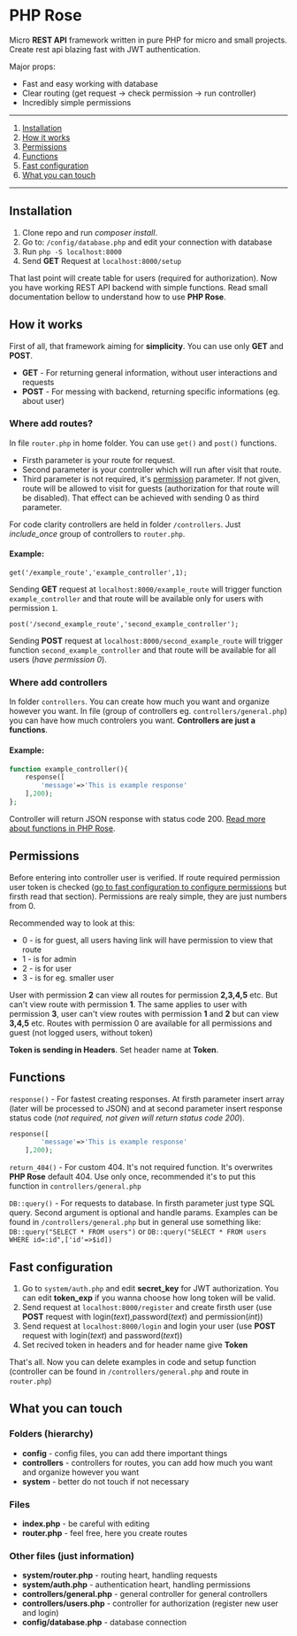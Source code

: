 # PHP Rose
Micro **REST API** framework written in pure PHP for micro and small projects. Create rest api blazing fast with JWT authentication.

Major props:
- Fast and easy working with database
- Clear routing (get request -> check permission -> run controller)
- Incredibly simple permissions

___

1. [Installation](#Installation)
2. [How it works](#How-it-works)
3. [Permissions](#Permissions)
4. [Functions](#Functions)
5. [Fast configuration](#Fast-configuration)
6. [What you can touch](#What-you-can-touch)

___

## Installation
1. Clone repo and run *composer install*.
2. Go to: `/config/database.php` and edit your connection with database
3. Run `php -S localhost:8000`
4. Send **GET** Request at `localhost:8000/setup`

That last point will create table for users (required for authorization).
Now you have working REST API backend with simple functions. 
Read small documentation bellow to understand how to use **PHP Rose**.

## How it works
First of all, that framework aiming for **simplicity**.
You can use only **GET** and **POST**. 
- **GET** - For returning general information, without user interactions and requests
- **POST** - For messing with backend, returning specific informations (eg. about user)

### Where add routes?
In file `router.php` in home folder. You can use `get()` and `post()` functions.
- Firsth parameter is your route for request.
- Second parameter is your controller which will run after visit that route.
- Third parameter is not required, it's [permission](#Permissions) parameter. If not given, route will be allowed to visit for guests (authorization for that route will be disabled). That effect can be achieved with sending 0 as third parameter.

For code clarity controllers are held in folder `/controllers`. Just *include_once* group of controllers to `router.php`.
#### Example:

`get('/example_route','example_controller',1);`

Sending **GET** request at `localhost:8000/example_route` will trigger function `example_controller` and that route will be available only for users with permission `1`.

`post('/second_example_route','second_example_controller');`

Sending **POST** request at `localhost:8000/second_example_route` will trigger function `second_example_controller` and that route will be available for all users (*have permission 0*).

### Where add controllers
In folder `controllers`. You can create how much you want and organize however you want. In file (group of controllers eg. `controllers/general.php`) you can have how much controlers you want.
**Controllers are just a functions**.
#### Example:
```php
function example_controller(){
    response([
        'message'=>'This is example response'
    ],200);
};
```
Controller will return JSON response with status code 200. [Read more about functions in PHP Rose](#Functions).

## Permissions
Before entering into controller user is verified. If route required permission user token is checked ([go to fast configuration to configure permissions](#Fast-configuration) but firsth read that section). Permissions are realy simple, they are just numbers from 0.

Recommended way to look at this:
- 0 - is for guest, all users having link will have permission to view that route
- 1 - is for admin
- 2 - is for user
- 3 - is for eg. smaller user

User with permission **2** can view all routes for permission **2,3,4,5** etc. But can't view route with permission **1**. The same applies to user with permission **3**, user can't view routes with permission **1** and **2** but can view **3,4,5** etc. Routes with permission 0 are available for all permissions and guest (not logged users, without token)

**Token is sending in Headers**. Set header name at **Token**.

## Functions
`response()` - For fastest creating responses. At firsth parameter insert array (later will be processed to JSON) and at second parameter insert response status code (*not required, not given will return status code 200*).
```php
response([
        'message'=>'This is example response'
    ],200);
```

`return_404()` - For custom 404. It's not required function. It's overwrites **PHP Rose** default 404. Use only once, recommended it's to put this function in `controllers/general.php` 

``DB::query()`` - For requests to database. In firsth parameter just type SQL query. Second argument is optional and handle params. Examples can be found in `/controllers/general.php` but in general use something like:
```DB::query("SELECT * FROM users")``` or ```DB::query("SELECT * FROM users WHERE id=:id",['id'=>$id])```

## Fast configuration
1. Go to `system/auth.php` and edit **secret_key** for JWT authorization. You can edit **token_exp** if you wanna choose how long token will be valid.
2. Send request at `localhost:8000/register` and create firsth user (use **POST** request with login(*text*),password(*text*) and permission(*int*))
3. Send request at `localhost:8000/login` and login your user (use **POST** request with login(*text*) and password(*text*))
4. Set recived token in headers and for header name give **Token**

That's all. Now you can delete examples in code and setup function (controller can be found in `/controllers/general.php` and route in `router.php`)

## What you can touch
### Folders (hierarchy)
- **config** - config files, you can add there important things
- **controllers** - controllers for routes, you can add how much you want and organize however you want
- **system** - better do not touch if not necessary
### Files
- **index.php** - be careful with editing
- **router.php** - feel free, here you create routes
### Other files (just information)
- **system/router.php** - routing heart, handling requests
- **system/auth.php** - authentication heart, handling permissions
- **controllers/general.php** - general controller for general controllers
- **controllers/users.php** - controller for authorization (register new user and login)
- **config/database.php** - database connection
